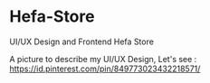 # Hefa-Store
UI/UX Design and Frontend Hefa Store

A picture to describe my UI/UX Design, Let's see :
https://id.pinterest.com/pin/849773023432218571/
